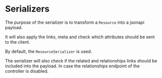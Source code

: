 # Serializers

The purpose of the serializer is to transform a `Resource` into a jsonapi payload.

It will also apply the links, meta and check which attributes should be sent to the client.

By default, the `ResourceSerializer` is used.

The serializer will also check if the related and relationships links should be included into the payload. In case the relationships endpoint of the controller is disabled.